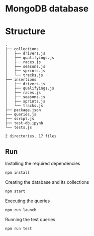 # MongoDB database

# Structure

```
.
├── collections
│   ├── drivers.js
│   ├── qualifyings.js
│   ├── races.js
│   ├── seasons.js
│   ├── sprints.js
│   └── tracks.js
├── insertions
│   ├── drivers.js
│   ├── qualifyings.js
│   ├── races.js
│   ├── seasons.js
│   ├── sprints.js
│   └── tracks.js
├── package.json
├── queries.js
├── script.js
├── test-db.ipynb
└── tests.js

2 directories, 17 files
```

## Run

Installing the required dependencies

```bash
npm install
```

Creating the database and its collections

```bash
npm start
```

Executing the queries

```bash
npm run launch
```

Running the test queries

```bash
npm run test
```
